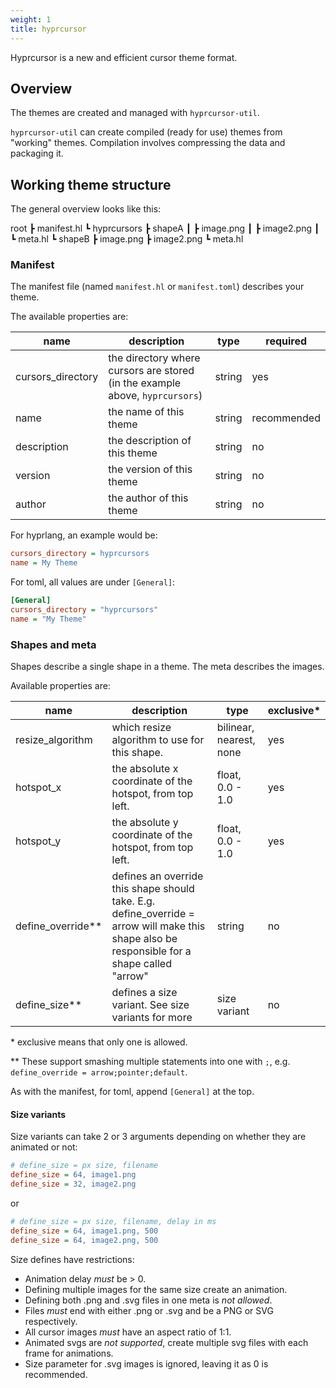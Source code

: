 ```yaml
---
weight: 1
title: hyprcursor
---
```


Hyprcursor is a new and efficient cursor theme format.

## Overview

The themes are created and managed with `hyprcursor-util`.

`hyprcursor-util` can create compiled (ready for use) themes from "working" themes.
Compilation involves compressing the data and packaging it.

## Working theme structure

The general overview looks like this:

root
┣ manifest.hl
┗ hyprcursors
  ┣ shapeA
  ┃ ┣ image.png
  ┃ ┣ image2.png
  ┃ ┗ meta.hl
  ┗ shapeB
    ┣ image.png
    ┣ image2.png
    ┗ meta.hl

### Manifest

The manifest file (named `manifest.hl` or `manifest.toml`) describes your theme.

The available properties are:

| name | description | type | required |
| -- | -- | -- | -- |
| cursors_directory | the directory where cursors are stored (in the example above, `hyprcursors`) | string | yes |
| name | the name of this theme | string | recommended |
| description | the description of this theme | string | no |
| version | the version of this theme | string | no |
| author | the author of this theme | string | no |

For hyprlang, an example would be:
```ini
cursors_directory = hyprcursors
name = My Theme
```

For toml, all values are under `[General]`:
```ini
[General]
cursors_directory = "hyprcursors"
name = "My Theme"
```

### Shapes and meta

Shapes describe a single shape in a theme. The meta describes the images.

Available properties are:

| name | description | type | exclusive\* |
| -- | -- | -- | -- |
| resize_algorithm | which resize algorithm to use for this shape. | bilinear, nearest, none | yes |
| hotspot_x | the absolute x coordinate of the hotspot, from top left. | float, 0.0 - 1.0 | yes |
| hotspot_y | the absolute y coordinate of the hotspot, from top left. | float, 0.0 - 1.0 | yes |
| define_override\*\* | defines an override this shape should take. E.g. define_override = arrow will make this shape also be responsible for a shape called "arrow" | string | no |
| define_size\*\* | defines a size variant. See size variants for more | size variant | no |


\* exclusive means that only one is allowed.

\*\* These support smashing multiple statements into one with `;`, e.g. `define_override = arrow;pointer;default`.

As with the manifest, for toml, append `[General]` at the top.

#### Size variants

Size variants can take 2 or 3 arguments depending on whether they are animated or not:

```ini
# define_size = px size, filename
define_size = 64, image1.png
define_size = 32, image2.png
```

or
```ini
# define_size = px size, filename, delay in ms
define_size = 64, image1.png, 500
define_size = 64, image2.png, 500
```

Size defines have restrictions:
 - Animation delay _must_ be > 0.
 - Defining multiple images for the same size create an animation.
 - Defining both .png and .svg files in one meta is _not allowed_.
 - Files _must_ end with either .png or .svg and be a PNG or SVG respectively.
 - All cursor images _must_ have an aspect ratio of 1:1.
 - Animated svgs are _not supported_, create multiple svg files with each frame for animations.
 - Size parameter for .svg images is ignored, leaving it as 0 is recommended.
